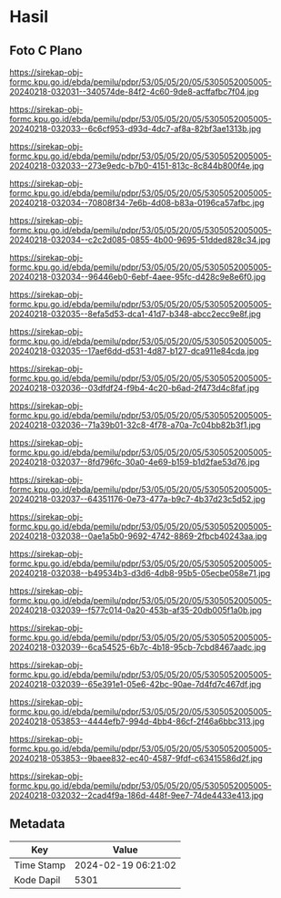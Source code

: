 # Hasil

## Foto C Plano

https://sirekap-obj-formc.kpu.go.id/ebda/pemilu/pdpr/53/05/05/20/05/5305052005005-20240218-032031--340574de-84f2-4c60-9de8-acffafbc7f04.jpg

https://sirekap-obj-formc.kpu.go.id/ebda/pemilu/pdpr/53/05/05/20/05/5305052005005-20240218-032033--6c6cf953-d93d-4dc7-af8a-82bf3ae1313b.jpg

https://sirekap-obj-formc.kpu.go.id/ebda/pemilu/pdpr/53/05/05/20/05/5305052005005-20240218-032033--273e9edc-b7b0-4151-813c-8c844b800f4e.jpg

https://sirekap-obj-formc.kpu.go.id/ebda/pemilu/pdpr/53/05/05/20/05/5305052005005-20240218-032034--70808f34-7e6b-4d08-b83a-0196ca57afbc.jpg

https://sirekap-obj-formc.kpu.go.id/ebda/pemilu/pdpr/53/05/05/20/05/5305052005005-20240218-032034--c2c2d085-0855-4b00-9695-51dded828c34.jpg

https://sirekap-obj-formc.kpu.go.id/ebda/pemilu/pdpr/53/05/05/20/05/5305052005005-20240218-032034--96446eb0-6ebf-4aee-95fc-d428c9e8e6f0.jpg

https://sirekap-obj-formc.kpu.go.id/ebda/pemilu/pdpr/53/05/05/20/05/5305052005005-20240218-032035--8efa5d53-dca1-41d7-b348-abcc2ecc9e8f.jpg

https://sirekap-obj-formc.kpu.go.id/ebda/pemilu/pdpr/53/05/05/20/05/5305052005005-20240218-032035--17aef6dd-d531-4d87-b127-dca911e84cda.jpg

https://sirekap-obj-formc.kpu.go.id/ebda/pemilu/pdpr/53/05/05/20/05/5305052005005-20240218-032036--03dfdf24-f9b4-4c20-b6ad-2f473d4c8faf.jpg

https://sirekap-obj-formc.kpu.go.id/ebda/pemilu/pdpr/53/05/05/20/05/5305052005005-20240218-032036--71a39b01-32c8-4f78-a70a-7c04bb82b3f1.jpg

https://sirekap-obj-formc.kpu.go.id/ebda/pemilu/pdpr/53/05/05/20/05/5305052005005-20240218-032037--8fd796fc-30a0-4e69-b159-b1d2fae53d76.jpg

https://sirekap-obj-formc.kpu.go.id/ebda/pemilu/pdpr/53/05/05/20/05/5305052005005-20240218-032037--64351176-0e73-477a-b9c7-4b37d23c5d52.jpg

https://sirekap-obj-formc.kpu.go.id/ebda/pemilu/pdpr/53/05/05/20/05/5305052005005-20240218-032038--0ae1a5b0-9692-4742-8869-2fbcb40243aa.jpg

https://sirekap-obj-formc.kpu.go.id/ebda/pemilu/pdpr/53/05/05/20/05/5305052005005-20240218-032038--b49534b3-d3d6-4db8-95b5-05ecbe058e71.jpg

https://sirekap-obj-formc.kpu.go.id/ebda/pemilu/pdpr/53/05/05/20/05/5305052005005-20240218-032039--f577c014-0a20-453b-af35-20db005f1a0b.jpg

https://sirekap-obj-formc.kpu.go.id/ebda/pemilu/pdpr/53/05/05/20/05/5305052005005-20240218-032039--6ca54525-6b7c-4b18-95cb-7cbd8467aadc.jpg

https://sirekap-obj-formc.kpu.go.id/ebda/pemilu/pdpr/53/05/05/20/05/5305052005005-20240218-032039--65e391e1-05e6-42bc-90ae-7d4fd7c467df.jpg

https://sirekap-obj-formc.kpu.go.id/ebda/pemilu/pdpr/53/05/05/20/05/5305052005005-20240218-053853--4444efb7-994d-4bb4-86cf-2f46a6bbc313.jpg

https://sirekap-obj-formc.kpu.go.id/ebda/pemilu/pdpr/53/05/05/20/05/5305052005005-20240218-053853--9baee832-ec40-4587-9fdf-c63415586d2f.jpg

https://sirekap-obj-formc.kpu.go.id/ebda/pemilu/pdpr/53/05/05/20/05/5305052005005-20240218-032032--2cad4f9a-186d-448f-9ee7-74de4433e413.jpg


## Metadata

| Key        | Value               |
| ---------- | ------------------- |
| Time Stamp | 2024-02-19 06:21:02 |
| Kode Dapil | 5301                |




